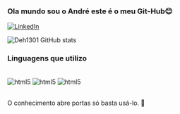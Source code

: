 ### Ola mundo sou o André este é o meu Git-Hub😊

[![LinkedIn](https://img.shields.io/badge/LinkedIn-0077B5?style=for-the-badge&logo=linkedin&logoColor=white)](https://www.linkedin.com/in/andre-calixto-ba12ab255/)

![Deh1301 GitHub stats](https://github-readme-stats.vercel.app/api?username=Deh1301&show_icons=true&theme=dracula)




### Linguagens que utilizo 

<div style="display: inline_block"><br/>
   
   <img align= "center" alt= "html5" src="https://img.shields.io/badge/HTML5-E34F26?style=for-the-badge&logo=html5&logoColor=white"/>
   <img align= "center" alt= "html5" src="https://img.shields.io/badge/JavaScript-323330?style=for-the-badge&logo=javascript&logoColor=F7DF1E"/>
   <img align= "center" alt= "html5" src="https://img.shields.io/badge/CSS3-1572B6?style=for-the-badge&logo=css3&logoColor=white"/>
   




</div>

<br/>

O conhecimento abre portas só basta usá-lo. 🚀
